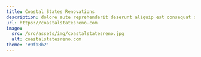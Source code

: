 ```yaml
---
title: Coastal States Renovations
description: dolore aute reprehenderit deserunt aliquip est consequat duis ex labore pariatur velit dolor exercitation duis duis excepteur fugiat fugiat non consequat mollit
url: https://coastalstatesreno.com
image:
  src: /src/assets/img/coastalstatesreno.jpg
  alt: coastalstatesreno.com
theme: '#9fa8b2'
---
```

